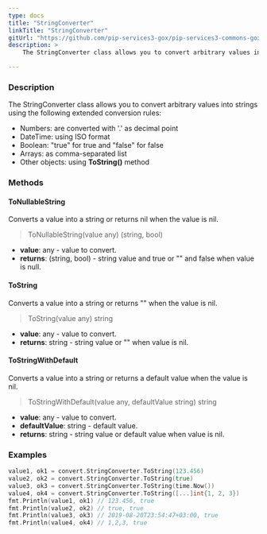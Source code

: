 ```yaml
---
type: docs
title: "StringConverter"
linkTitle: "StringConverter"
gitUrl: "https://github.com/pip-services3-gox/pip-services3-commons-gox"
description: > 
    The StringConverter class allows you to convert arbitrary values into strings.

---
```


### Description

 The StringConverter class allows you to convert arbitrary values into strings using the following extended conversion rules:

- Numbers: are converted with '.' as decimal point
- DateTime: using ISO format
- Boolean: "true" for true and "false" for false
- Arrays: as comma-separated list  
- Other objects: using **ToString()** method

### Methods

#### ToNullableString
Converts a value into a string or returns nil when the value is nil.

> ToNullableString(value any) (string, bool)

- **value**: any - value to convert.
- **returns**: (string, bool) - string value and true or "" and false when value is null.

#### ToString
Converts a value into a string or returns "" when the value is nil.

> ToString(value any) string

- **value**: any - value to convert.
- **returns**: string - string value or "" when value is nil.

#### ToStringWithDefault
Converts a value into a string or returns a default value when the value is nil.

> ToStringWithDefault(value any, defaultValue string) string

- **value**: any - value to convert.
- **defaultValue**: string - default value.
- **returns**: string - string value or default value when value is nil.


### Examples

```go
value1, ok1 = convert.StringConverter.ToString(123.456)
value2, ok2 = convert.StringConverter.ToString(true)
value3, ok3 = convert.StringConverter.ToString(time.Now())
value4, ok4 = convert.StringConverter.ToString([...]int{1, 2, 3})
fmt.Println(value1, ok1) // 123.456, true
fmt.Println(value2, ok2) // true, true
fmt.Println(value3, ok3) // 2019-08-20T23:54:47+03:00, true
fmt.Println(value4, ok4) // 1,2,3, true
```
